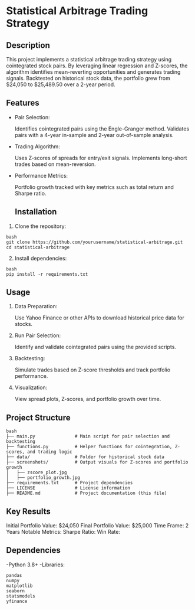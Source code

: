# Statistical Arbitrage Trading Strategy

## Description

This project implements a statistical arbitrage trading strategy using cointegrated stock pairs. By leveraging linear regression and Z-scores, the algorithm identifies mean-reverting opportunities and generates trading signals. Backtested on historical stock data, the portfolio grew from $24,050 to $25,489.50 over a 2-year period.

## Features

- Pair Selection:

    Identifies cointegrated pairs using the Engle-Granger method.
    Validates pairs with a 4-year in-sample and 2-year out-of-sample analysis.

- Trading Algorithm:

    Uses Z-scores of spreads for entry/exit signals.
    Implements long-short trades based on mean-reversion.

- Performance Metrics:

    Portfolio growth tracked with key metrics such as total return and Sharpe ratio.

  ## Installation

1. Clone the repository:
  ```
  bash
  git clone https://github.com/yourusername/statistical-arbitrage.git
  cd statistical-arbitrage
  ```
2. Install dependencies:
```
bash
pip install -r requirements.txt
```

## Usage

1. Data Preparation:

    Use Yahoo Finance or other APIs to download historical price data for stocks.

2. Run Pair Selection:

    Identify and validate cointegrated pairs using the provided scripts.

3. Backtesting:

    Simulate trades based on Z-score thresholds and track portfolio performance.

4. Visualization:

    View spread plots, Z-scores, and portfolio growth over time.

## Project Structure

```
bash
├── main.py               # Main script for pair selection and backtesting
├── functions.py          # Helper functions for cointegration, Z-scores, and trading logic
├── data/                 # Folder for historical stock data
├── screenshots/          # Output visuals for Z-scores and portfolio growth
│   ├── zscore_plot.jpg
│   ├── portfolio_growth.jpg
├── requirements.txt      # Project dependencies
├── LICENSE               # License information
├── README.md             # Project documentation (this file)
```

## Key Results

Initial Portfolio Value: $24,050
Final Portfolio Value: $25,000
Time Frame: 2 Years
Notable Metrics:
  Sharpe Ratio: 
  Win Rate: 

## Dependencies  

-Python 3.8+
-Libraries:

    pandas
    numpy
    matplotlib
    seaborn
    statsmodels
    yfinance

